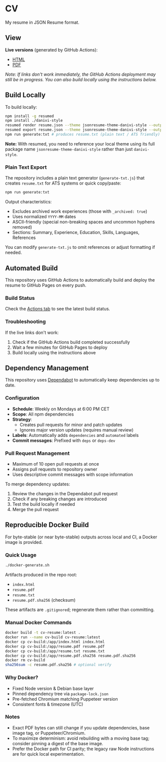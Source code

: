 # CV

My resume in JSON Resume format.

## View

**Live versions** (generated by GitHub Actions):

- [HTML](https://danividanivi.github.io/cv/)
- [PDF](https://danividanivi.github.io/cv/resume.pdf)

_Note: If links don't work immediately, the GitHub Actions deployment may still be in progress. You can also build locally using the instructions below._

## Build Locally

To build locally:

```sh
npm install -g resumed
npm install ./danivi-style
resumed render resume.json --theme jsonresume-theme-danivi-style --output index.html
resumed export resume.json --theme jsonresume-theme-danivi-style --output resume.pdf
npm run generate:txt # produces resume.txt (plain text / ATS friendly)
```

**Note:** With resumed, you need to reference your local theme using its full package name `jsonresume-theme-danivi-style` rather than just `danivi-style`.

### Plain Text Export

The repository includes a plain text generator (`generate-txt.js`) that creates `resume.txt` for ATS systems or quick copy/paste:

```sh
npm run generate:txt
```

Output characteristics:

- Excludes archived work experiences (those with `_archived: true`)
- Uses normalized `YYYY-MM` dates
- ASCII-friendly (special non-breaking spaces and uncommon hyphens removed)
- Sections: Summary, Experience, Education, Skills, Languages, References

You can modify `generate-txt.js` to omit references or adjust formatting if needed.

## Automated Build

This repository uses GitHub Actions to automatically build and deploy the resume to GitHub Pages on every push.

### Build Status

Check the [Actions tab](https://github.com/danividanivi/cv/actions) to see the latest build status.

### Troubleshooting

If the live links don't work:

1. Check if the GitHub Actions build completed successfully
2. Wait a few minutes for GitHub Pages to deploy
3. Build locally using the instructions above

## Dependency Management

This repository uses [Dependabot](https://docs.github.com/en/code-security/dependabot) to automatically keep dependencies up to date.

### Configuration

- **Schedule**: Weekly on Mondays at 6:00 PM CET
- **Scope**: All npm dependencies
- **Strategy**:
  - Creates pull requests for minor and patch updates
  - Ignores major version updates (requires manual review)
- **Labels**: Automatically adds `dependencies` and `automated` labels
- **Commit messages**: Prefixed with `deps` or `deps-dev`

### Pull Request Management

- Maximum of 10 open pull requests at once
- Assigns pull requests to repository owner
- Uses descriptive commit messages with scope information

To merge dependency updates:

1. Review the changes in the Dependabot pull request
2. Check if any breaking changes are introduced
3. Test the build locally if needed
4. Merge the pull request

## Reproducible Docker Build

For byte-stable (or near byte-stable) outputs across local and CI, a Docker image is provided.

### Quick Usage

```sh
./docker-generate.sh
```

Artifacts produced in the repo root:

- `index.html`
- `resume.pdf`
- `resume.txt`
- `resume.pdf.sha256` (checksum)

These artifacts are `.gitignore`d; regenerate them rather than committing.

### Manual Docker Commands

```sh
docker build -t cv-resume:latest .
docker run --name cv-build cv-resume:latest
docker cp cv-build:/app/index.html index.html
docker cp cv-build:/app/resume.pdf resume.pdf
docker cp cv-build:/app/resume.txt resume.txt
docker cp cv-build:/app/resume.pdf.sha256 resume.pdf.sha256
docker rm cv-build
sha256sum -c resume.pdf.sha256 # optional verify
```

### Why Docker?

- Fixed Node version & Debian base layer
- Pinned dependency tree via `package-lock.json`
- Pre-fetched Chromium matching Puppeteer version
- Consistent fonts & timezone (UTC)

### Notes

- Exact PDF bytes can still change if you update dependencies, base image tag, or Puppeteer/Chromium.
- To maximize determinism: avoid rebuilding with a moving base tag; consider pinning a digest of the base image.
- Prefer the Docker path for CI parity; the legacy raw Node instructions are for quick local experimentation.
